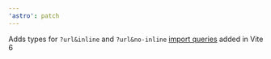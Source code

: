 ```yaml
---
'astro': patch
---
```


Adds types for `?url&inline` and `?url&no-inline` [import queries](https://vite.dev/guide/assets.html#explicit-inline-handling) added in Vite 6
